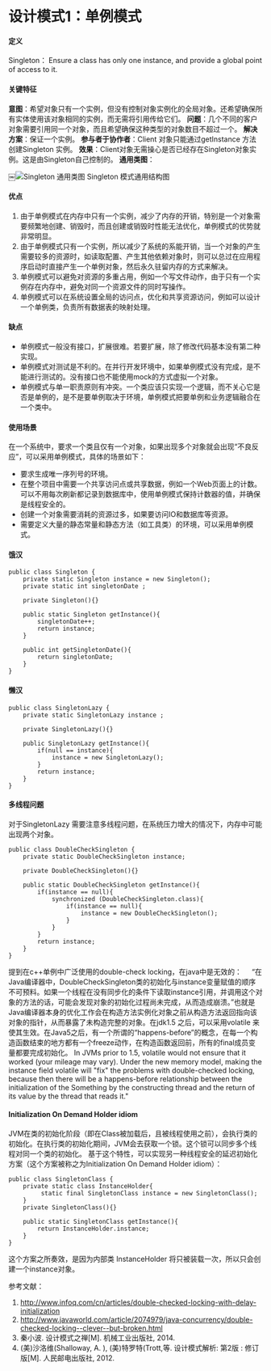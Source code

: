 # 设计模式1：单例模式

#### 定义
Singleton： Ensure a class has only one instance, and provide a global point of access to it.
#### 关键特征
**意图**：希望对象只有一个实例，但没有控制对象实例化的全局对象。还希望确保所有实体使用该对象相同的实例，而无需将引用传给它们。
**问题**：几个不同的客户对象需要引用同一个对象，而且希望确保这种类型的对象数目不超过一个。
**解决方案**：保证一个实例。
**参与者于协作者**：Client 对象只能通过getInstance 方法创建Singleton 实例。
**效果**：Client对象无需操心是否已经存在Singleton对象实例。这是由Singleton自己控制的。
**通用类图**：

￼![Singleton 通用类图](http://my.csdn.net/uploads/201208/05/1344151891_6713.jpg)
  Singleton 模式通用结构图

#### 优点
1. 由于单例模式在内存中只有一个实例，减少了内存的开销，特别是一个对象需要频繁地创建、销毁时，而且创建或销毁时性能无法优化，单例模式的优势就非常明显。
2. 由于单例模式只有一个实例，所以减少了系统的系能开销，当一个对象的产生需要较多的资源时，如读取配置、产生其他依赖对象时，则可以总过在应用程序启动时直接产生一个单例对象，然后永久驻留内存的方式来解决。
3. 单例模式可以避免对资源的多重占用，例如一个写文件动作，由于只有一个实例存在内存中，避免对同一个资源文件的同时写操作。
4. 单例模式可以在系统设置全局的访问点，优化和共享资源访问，例如可以设计一个单例类，负责所有数据表的映射处理。

#### 缺点
- 单例模式一般没有接口，扩展很难。若要扩展，除了修改代码基本没有第二种实现。
- 单例模式对测试是不利的。在并行开发环境中，如果单例模式没有完成，是不能进行测试的。没有接口也不能使用mock的方式虚拟一个对象。
- 单例模式与单一职责原则有冲突。一个类应该只实现一个逻辑，而不关心它是否是单例的，是不是要单例取决于环境，单例模式把要单例和业务逻辑融合在一个类中。

#### 使用场景
在一个系统中，要求一个类且仅有一个对象，如果出现多个对象就会出现“不良反应”，可以采用单例模式，具体的场景如下：
- 要求生成唯一序列号的环境。
- 在整个项目中需要一个共享访问点或共享数据，例如一个Web页面上的计数。可以不用每次刷新都记录到数据库中，使用单例模式保持计数器的值，并确保是线程安全的。
- 创建一个对象需要消耗的资源过多，如果要访问IO和数据库等资源。
- 需要定义大量的静态常量和静态方法（如工具类）的环境，可以采用单例模式。

#### 饿汉

	public class Singleton {
	    private static Singleton instance = new Singleton();
	    private static int singletonDate ;

	    private Singleton(){}

	    public static Singleton getInstance(){
	        singletonDate++;
	        return instance;
	    }

	    public int getSingletonDate(){
	        return singletonDate;
	    }
	}

#### 懒汉
	public class SingletonLazy {
	    private static SingletonLazy instance ;

	    private SingletonLazy(){}

	    public SingletonLazy getInstance(){
	        if(null == instance){
	            instance = new SingletonLazy();
	        }
	        return instance;
	    }
	}

#### 多线程问题
对于SingletonLazy 需要注意多线程问题，在系统压力增大的情况下，内存中可能出现两个对象。

	public class DoubleCheckSingleton {
	    private static DoubleCheckSingleton instance;

	    private DoubleCheckSingleton(){}

	    public static DoubleCheckSingleton getInstance(){
	        if(instance == null){
	            synchronized (DoubleCheckSingleton.class){
	                if(instance == null){
	                    instance = new DoubleCheckSingleton();
	                }
	            }
	        }
	        return instance;
	    }
	}

提到在c++单例中广泛使用的double-check locking，在java中是无效的：
    “在Java编译器中，DoubleCheckSingleton类的初始化与instance变量赋值的顺序不可预料。如果一个线程在没有同步化的条件下读取instance引用，并调用这个对象的方法的话，可能会发现对象的初始化过程尚未完成，从而造成崩溃。”也就是Java编译器本身的优化工作会在构造方法实例化对象之前从构造方法返回指向该对象的指针，从而暴露了未构造完整的对象。在jdk1.5 之后，可以采用volatile 来使其生效。在Java5之后，有一个所谓的“happens-before”的概念，在每一个构造函数结束的地方都有一个freeze动作，在构造函数返回前，所有的final成员变量都要完成初始化。
In JVMs prior to 1.5, volatile would not ensure that it worked (your mileage may vary). Under the new memory model, making the instance field volatile will "fix" the problems with double-checked locking, because then there will be a happens-before relationship between the initialization of the Something by the constructing thread and the return of its value by the thread that reads it."
[](http://www.javaworld.com/article/2074979/java-concurrency/double-checked-locking--clever--but-broken.html "Double-checked locking: Clever, but broken")
#### Initialization On Demand Holder idiom
JVM在类的初始化阶段（即在Class被加载后，且被线程使用之前），会执行类的初始化。在执行类的初始化期间，JVM会去获取一个锁。这个锁可以同步多个线程对同一个类的初始化。
基于这个特性，可以实现另一种线程安全的延迟初始化方案（这个方案被称之为Initialization On Demand Holder idiom）：

	public class SingletonClass {
	    private static class InstanceHolder{
	         static final SingletonClass instance = new SingletonClass();
	    }
	    private SingletonClass(){}

	    public static SingletonClass getInstance(){
	        return InstanceHolder.instance;
	    }
	}

这个方案之所奏效，是因为内部类 InstanceHolder 将只被装载一次，所以只会创建一个instance对象。

参考文献：
1. http://www.infoq.com/cn/articles/double-checked-locking-with-delay-initialization
2. http://www.javaworld.com/article/2074979/java-concurrency/double-checked-locking--clever--but-broken.html
3. 秦小波. 设计模式之禅[M]. 机械工业出版社, 2014.
4. (美)沙洛维(Shalloway, A. ), (美)特罗特(Trott,等. 设计模式解析: 第2版 : 修订版[M]. 人民邮电出版社, 2012.
